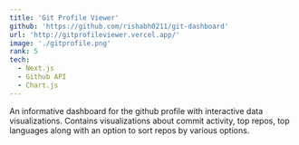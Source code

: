 ```yaml
---
title: 'Git Profile Viewer'
github: 'https://github.com/rishabh0211/git-dashboard'
url: 'http://gitprofileviewer.vercel.app/'
image: './gitprofile.png'
rank: 5
tech:
  - Next.js
  - Github API
  - Chart.js
---
```


An informative dashboard for the github profile with interactive data visualizations. Contains visualizations about commit activity, top repos, top languages along with an option to sort repos by various options.